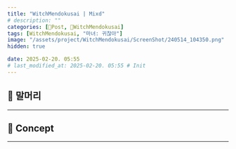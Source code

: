 ```yaml
---
title: "WitchMendokusai | Mixd"
# description: ""
categories: [📀Post, 🥥WitchMendokusai]
tags: [WitchMendokusai, "마녀: 귀찮아"]
image: "/assets/project/WitchMendokusai/ScreenShot/240514_104350.png"
hidden: true

date: 2025-02-20. 05:55
# last_modified_at: 2025-02-20. 05:55 # Init
---
```


## 📀 말머리

---

## 📀 Concept

---
